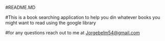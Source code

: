 #README.MD


#This is a book searching application to help you din whatever books you might want to read using the google library 


#for any questions reach out to me at Jorgebelm54@gmail.com
